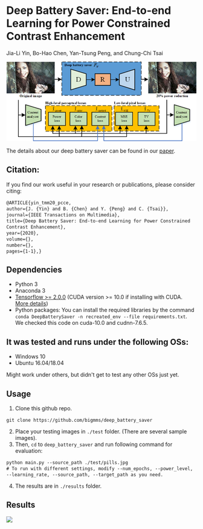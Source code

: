 # Deep Battery Saver: End-to-end Learning for Power Constrained Contrast Enhancement
Jia-Li Yin, Bo-Hao Chen, Yan-Tsung Peng, and Chung-Chi Tsai

![](./Demo/Demo_framework.png)

The details about our deep battery saver can be found in our [paper](https://ieeexplore.ieee.org/document/9089316).

## Citation:
If you find our work useful in your research or publications, please consider citing:

    @ARTICLE{yin_tmm20_pcce,  
    author={J. {Yin} and B. {Chen} and Y. {Peng} and C. {Tsai}},  
    journal={IEEE Transactions on Multimedia},   
    title={Deep Battery Saver: End-to-end Learning for Power Constrained Contrast Enhancement},   
    year={2020},  
    volume={},  
    number={},  
    pages={1-1},}
    
## Dependencies
* Python 3
* Anaconda 3
* [Tensorflow >= 2.0.0](https://www.tensorflow.org/) (CUDA version >= 10.0 if installing with CUDA. [More details](https://www.tensorflow.org/install/gpu/))
* Python packages: You can install the required libraries by the command `conda DeepBatterySaver -n recreated_env --file requirements.txt`. We checked this code on cuda-10.0 and cudnn-7.6.5.

## It was tested and runs under the following OSs:
* Windows 10
* Ubuntu 16.04/18.04

Might work under others, but didn't get to test any other OSs just yet.

## Usage
1. Clone this github repo. 
```
git clone https://github.com/bigmms/deep_battery_saver
```
2. Place your testing images in `./test` folder. (There are several sample images).
3. Then, `cd` to `deep_battery_saver` and run following command for evaluation:
```
python main.py --source_path ./test/pills.jpg
# To run with different settings, modify --num_epochs, --power_level, --learning_rate, --source_path, --target_path as you need.
```
4. The results are in `./results` folder.

## Results

![](./Demo/Demo_results.png)
